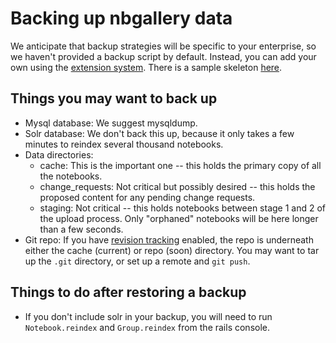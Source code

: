 # Backing up nbgallery data

We anticipate that backup strategies will be specific to your enterprise, so we haven't provided a backup script by default.  Instead, you can add your own using the [extension system](docs/extensions.md).  There is a sample skeleton [here](samples/backup).

## Things you may want to back up

 * Mysql database: We suggest mysqldump.
 * Solr database: We don't back this up, because it only takes a few minutes to reindex several thousand notebooks.
 * Data directories:
   * cache: This is the important one -- this holds the primary copy of all the notebooks.
   * change_requests: Not critical but possibly desired -- this holds the proposed content for any pending change requests.
   * staging: Not critical -- this holds notebooks between stage 1 and 2 of the upload process.  Only "orphaned" notebooks will be here longer than a few seconds.
 * Git repo: If you have [revision tracking](docs/revisions.md) enabled, the repo is underneath either the cache (current) or repo (soon) directory.  You may want to tar up the `.git` directory, or set up a remote and `git push`.
 
 ## Things to do after restoring a backup
 
  * If you don't include solr in your backup, you will need to run `Notebook.reindex` and `Group.reindex` from the rails console.

